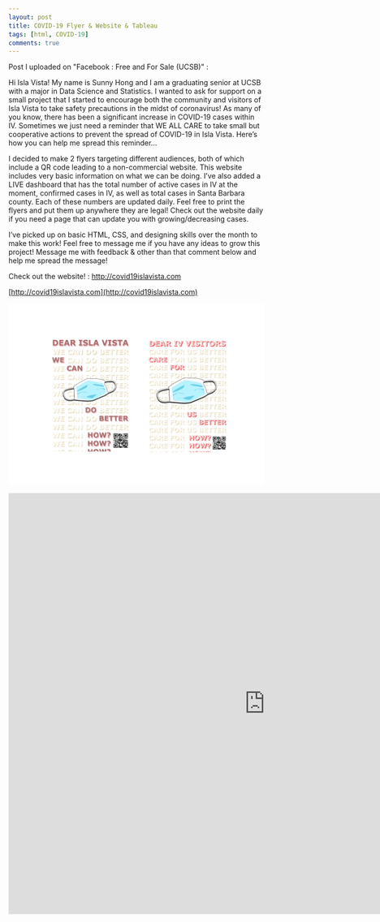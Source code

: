 ```yaml
---
layout: post
title: COVID-19 Flyer & Website & Tableau 
tags: [html, COVID-19] 
comments: true
---
```


Post I uploaded on "Facebook : Free and For Sale (UCSB)" : 


Hi Isla Vista! My name is Sunny Hong and I am a graduating senior at UCSB with a major in Data Science and Statistics. I wanted to ask for support on a small project that I started to encourage both the community and visitors of Isla Vista to take safety precautions in the midst of coronavirus! As many of you know, there has been a significant increase in COVID-19 cases within IV. Sometimes we just need a reminder that WE ALL CARE to take small but cooperative actions to prevent the spread of COVID-19 in Isla Vista. Here’s how you can help me spread this reminder…

I decided to make 2 flyers targeting different audiences, both of which include a QR code leading to a non-commercial website. This website includes very basic information on what we can be doing. I’ve also added a LIVE dashboard that has the total number of active cases in IV at the moment, confirmed cases in IV, as well as total cases in Santa Barbara county. Each of these numbers are updated daily.
Feel free to print the flyers and put them up anywhere they are legal! Check out the website daily if you need a page that can update you with growing/decreasing cases.

I’ve picked up on basic HTML, CSS, and designing skills over the month to make this work! Feel free to message me if you have any ideas to grow this project!
Message me with feedback & other than that comment below and help me spread the message!


Check out the website! : http://covid19islavista.com

[http://covid19islavista.com](http://covid19islavista.com)


![pic](/assets/img/flyers.jpg)


<iframe seamless frameborder="0" src="https://public.tableau.com/views/SBCOVID2/CumulativeCases?:language=en&:display_count=y&publish=yes&:showVizHome=no" width = '1010' height = '830' ></iframe>   





